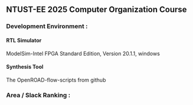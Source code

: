 NTUST-EE 2025 Computer Organization Course
-

### Development Environment :  

#### RTL Simulator  
ModelSim-Intel FPGA Standard Edition, Version 20.1.1, windows  

#### Synthesis Tool     
The OpenROAD-flow-scripts from github

### Area / Slack Ranking : 

